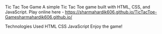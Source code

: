 Tic Tac Toe Game 
A simple Tic Tac Toe game built with HTML, CSS, and JavaScript. Play online here -
https://sharmahardik606.github.io/TicTacToe-Gamesharmahardik606.github.io/

Technologies Used
HTML
CSS
JavaScript
Enjoy the game!

